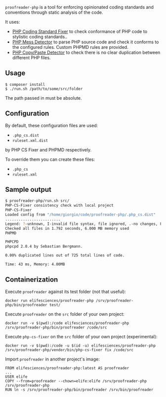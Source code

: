 `proofreader-php` is a tool for enforcing opinionated coding standards and conventions through static analysis of the code.

It uses:
- [PHP Coding Standard Fixer](https://github.com/FriendsOfPHP/PHP-CS-Fixer) to check conformance of PHP code to stylistic coding standards..
- [PHP Mess Detector](https://phpmd.org) to parse PHP source code and check it conforms to the configured rules. Custom PHPMD rules are provided.
- [PHP Copy/Paste Detector](https://github.com/sebastianbergmann/phpcpd) to check there is no clear duplication between different PHP files.

## Usage

```
$ composer install
$ ./run.sh /path/to/some/src/folder
```

The path passed in must be absolute.

## Configuration

By default, these configuration files are used:

- `.php_cs.dist`
- `ruleset.xml.dist`

by PHP CS Fixer and PHPMD respectively.

To override them you can create these files:

- `.php_cs`
- `ruleset.xml`

## Sample output

```bash
$ proofreader-php/run.sh src/
PHP-CS-Fixer consistency check with local project
PHP-CS-Fixer
Loaded config from "/home/giorgio/code/proofreader-php/.php_cs.dist"
.........................
Legend: ?-unknown, I-invalid file syntax, file ignored, .-no changes, F-fixed, E-error
Checked all files in 1.792 seconds, 6.000 MB memory used
PHPMD

PHPCPD
phpcpd 2.0.4 by Sebastian Bergmann.

0.00% duplicated lines out of 725 total lines of code.

Time: 43 ms, Memory: 4.00MB
```

## Containerization

Execute `proofreader` against its test folder (not that useful):

```
docker run elifesciences/proofreader-php /srv/proofreader-php/bin/proofreader test/
```

Execute `proofreader` on the `src` folder of your own project:

```
docker run -v $(pwd):/code elifesciences/proofreader-php /srv/proofreader-php/bin/proofreader /code/src
```

Execute `php-cs-fixer` on the `src` folder of your own project (experimental):

```
docker run -v $(pwd):/code -u $(id -u) elifesciences/proofreader-php /srv/proofreader-php/vendor/bin/php-cs-fixer fix /code/src
```

Import `proofreader` in another project's image:

```
FROM elifesciences/proofreader-php:latest AS proofreader
...
USER elife
COPY --from=proofreader --chown=elife:elife /srv/proofreader-php /srv/proofreader-php
RUN ln -s /srv/proofreader-php/bin/proofreader /srv/bin/proofreader
```
